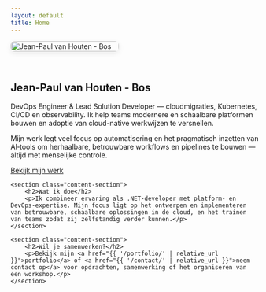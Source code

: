 ```yaml
---
layout: default
title: Home
---
```


<div class="container">
	<section class="hero">
		<div class="hero-inner" style="display:flex;gap:2rem;align-items:center;flex-wrap:wrap;">
			<div class="hero-image" style="flex:0 0 220px;">
				<img src="{{ '/assets/img/JP.JPEG' | relative_url }}" alt="Jean-Paul van Houten - Bos" style="width:100%;border-radius:8px;box-shadow:0 4px 12px rgba(0,0,0,0.08);">
			</div>
			<div class="hero-copy" style="flex:1 1 300px;">
				<h1>Jean‑Paul van Houten - Bos</h1>
				<p>DevOps Engineer & Lead Solution Developer — cloudmigraties, Kubernetes, CI/CD en observability. Ik help teams modernere en schaalbare platformen bouwen en adoptie van cloud-native werkwijzen te versnellen.</p>
				<p>Mijn werk legt veel focus op automatisering en het pragmatisch inzetten van AI‑tools om herhaalbare, betrouwbare workflows en pipelines te bouwen — altijd met menselijke controle.</p>
				<a href="{{ '/portfolio/' | relative_url }}" class="btn">Bekijk mijn werk</a>
			</div>
		</div>
	</section>

	<section class="content-section">
		<h2>Wat ik doe</h2>
		<p>Ik combineer ervaring als .NET-developer met platform- en DevOps-expertise. Mijn focus ligt op het ontwerpen en implementeren van betrouwbare, schaalbare oplossingen in de cloud, en het trainen van teams zodat zij zelfstandig verder kunnen.</p>
	</section>

	<section class="content-section">
		<h2>Wil je samenwerken?</h2>
		<p>Bekijk mijn <a href="{{ '/portfolio/' | relative_url }}">portfolio</a> of <a href="{{ '/contact/' | relative_url }}">neem contact op</a> voor opdrachten, samenwerking of het organiseren van een workshop.</p>
	</section>
</div>